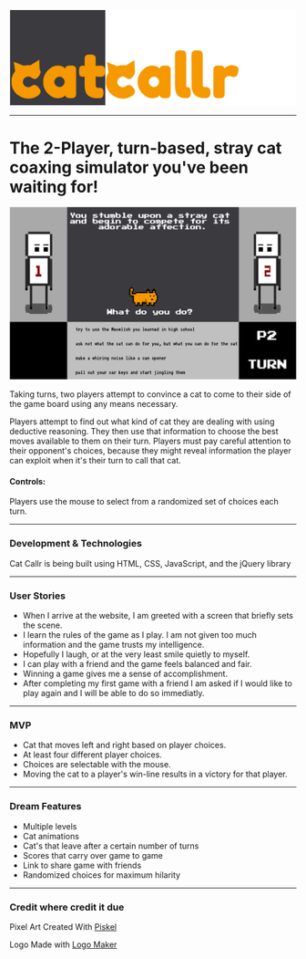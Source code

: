 ![catcallr](images/catcallrlogo.png)
___

# The 2-Player, turn-based, stray cat coaxing simulator you've been waiting for!

![ScreenShot](images/catcallscreenshot.png)

Taking turns, two players attempt to convince a cat to come to their side of the game board using any means necessary.

Players attempt to find out what kind of cat they are dealing with using deductive reasoning. They then use that information to choose the best moves available to them on their turn. Players must pay careful attention to their opponent's choices, because they might reveal information the player can exploit when it's their turn to call that cat.

#### Controls:
Players use the mouse to select from a randomized set of choices each turn.

---

### Development & Technologies

Cat Callr is being built using HTML, CSS, JavaScript, and the jQuery library

---

### User Stories

+ When I arrive at the website, I am greeted with a screen that briefly sets the scene.
+ I learn the rules of the game as I play. I am not given too much information and the game trusts my intelligence.
+ Hopefully I laugh, or at the very least smile quietly to myself.
+ I can play with a friend and the game feels balanced and fair.
+ Winning a game gives me a sense of accomplishment.
+ After completing my first game with a friend I am asked if I would like to play again and I will be able to do so immediatly.

---
### MVP
+ Cat that moves left and right based on player choices.
+ At least four different player choices.
+ Choices are selectable with the mouse.
+ Moving the cat to a player's win-line results in a victory for that player.

---
### Dream Features
+ Multiple levels
+ Cat animations
+ Cat's that leave after a certain number of turns
+ Scores that carry over game to game
+ Link to share game with friends
+ Randomized choices for maximum hilarity

---
### Credit where credit it due

Pixel Art Created With <a href="http://www.piskelapp.com/" title = "Piksel"> Piskel</a>

Logo Made with <a href="http://logomakr.com" title="Logo Maker">Logo Maker</a>
